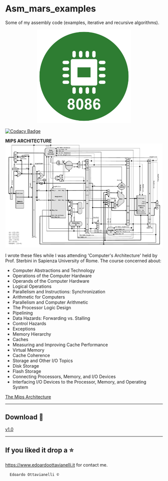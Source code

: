 # Asm_mars_examples
Some of my assembly code (examples, iterative and recursive algorithms).

<div align="center"><img width="300" height="300" src="https://github.com/edoardottt/Asm_mars_examples/blob/master/resources/unnamed.png" /></div>

[![Codacy Badge](https://api.codacy.com/project/badge/Grade/01b7f84f58384bad948b281f22f7b730)](https://www.codacy.com/manual/edoardottt/twitterBot?utm_source=github.com&amp;utm_medium=referral&amp;utm_content=edoardottt/twitterBot&amp;utm_campaign=Badge_Grade)

**MIPS ARCHITECTURE**
![cpuwithcompletepipeline](https://github.com/edoardottt/Asm_mars_examples/blob/master/resources/2020-02-10-101216_1366x768_scrot.png)

I wrote these files while I was attending 'Computer's Architecture' held by Prof. Sterbini in Sapienza University of Rome.
The course concerned about:

- Computer Abstractions and Technology
- Operations of the Computer Hardware
- Operands of the Computer Hardware
- Logical Operations
- Parallelism and Instructions: Synchronization
- Arithmetic for Computers
- Parallelism and Computer Arithmetic
- The Processor Logic Design
- Pipelining
- Data Hazards: Forwarding vs. Stalling
- Control Hazards
- Exceptions
- Memory Hierarchy
- Caches
- Measuring and Improving Cache Performance
- Virtual Memory
- Cache Coherence
- Storage and Other I/O Topics
- Disk Storage
- Flash Storage
- Connecting Processors, Memory, and I/O Devices
- Interfacing I/O Devices to the Processor, Memory, and Operating System

[The Mips Architecture](https://github.com/edoardottt/Asm_mars_examples/blob/master/resources/CPU-con-pipeline-completa.pdf)

-------------------------
Download :satellite:
-------------------------

[v1.0](https://github.com/edoardottt/Asm_mars_examples/releases/tag/v1.0)

--------------------------
If you liked it drop a :star:
--------------------------

https://www.edoardoottavianelli.it for contact me.


      Edoardo Ottavianelli ©
